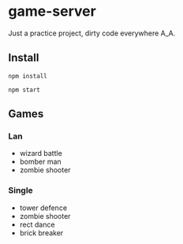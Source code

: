 # game-server
Just a practice project, dirty code everywhere A_A.

## Install
`npm install`

`npm start`

## Games
### Lan
* wizard battle
* bomber man
* zombie shooter

### Single
* tower defence
* zombie shooter
* rect dance
* brick breaker
